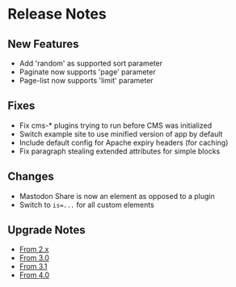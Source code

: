 # Release Notes


## New Features

* Add 'random' as supported sort parameter
* Paginate now supports 'page' parameter
* Page-list now supports 'limit' parameter

## Fixes

* Fix cms-* plugins trying to run before CMS was initialized
* Switch example site to use minified version of app by default
* Include default config for Apache expiry headers (for caching)
* Fix paragraph stealing extended attributes for simple blocks

## Changes

* Mastodon Share is now an element as opposed to a plugin
* Switch to `is=...` for all custom elements


## Upgrade Notes

* [From 2.x](docs/upgrade-notes/upgrade-2.x-to-3.0.md)
* [From 3.0](docs/upgrade-notes/upgrade-3.0-to-3.1.md)
* [From 3.1](docs/upgrade-notes/upgrade-3.1-to-4.0.md)
* [From 4.0](docs/upgrade-notes/upgrade-4.0-to-4.1.md)
